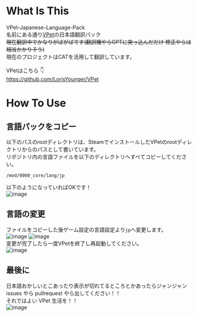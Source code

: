 # What Is This
VPet-Japanese-Language-Pack<br>
名前にある通り[VPet](https://github.com/LorisYounger/VPet)の日本語翻訳パック<br>
~~現在翻訳中でかなりがばがばです(翻訳機やらGPTに突っ込んだだけ 修正やらは相当かかりそう)~~<br>
現在のプロジェクトはCATを活用して翻訳しています。<br>
<br>
VPetはこちら 👇<br>
https://github.com/LorisYounger/VPet

# How To Use
## 言語パックをコピー
以下のパスのrootディレクトリは、SteamでインストールしたVPetのrootディレクトリからのパスとして書いています。<br>
リポジトリ内の言語ファイルを以下のディレクトリへすべてコピーしてください。<br>
```
/mod/0000_core/lang/jp
```
以下のようになっていればOKです！<br>
![image](https://github.com/kuwacom/VPet-Japanese-Language-Pack/assets/83022348/920ffb36-e1c5-4891-8894-7a44957c4abb)<br>
## 言語の変更
ファイルをコピーした後ゲーム設定の言語設定より`jp`へ変更します。<br>
![image](https://github.com/kuwacom/VPet-Japanese-Language-Pack/assets/83022348/fef4e03c-6cf9-4de4-8e4b-74b562dbab42)
![image](https://github.com/kuwacom/VPet-Japanese-Language-Pack/assets/83022348/d5d17f6c-8c59-40f2-9842-e911e257e6da)<br>
変更が完了したら一度VPetを終了し再起動してください。<br>
![image](https://github.com/kuwacom/VPet-Japanese-Language-Pack/assets/83022348/28576209-a959-4413-95f6-70b57aa18b57)<br>
## 最後に
日本語おかしいとこあったり表示が切れてるところとかあったらジャンジャン issues やら pullrequest やら出してください！！<br>
それではよい VPet 生活を！！<br>
![image](https://github.com/kuwacom/VPet-Japanese-Language-Pack/assets/83022348/550af0e1-cbc9-4597-b86e-6fbef8d1000e)
